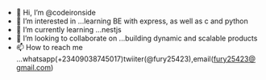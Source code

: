 - 👋 Hi, I’m @codeironside
- 👀 I’m interested in ...learning BE with express, as well as c and python
- 🌱 I’m currently learning ...nestjs
- 💞️ I’m looking to collaborate on ...building dynamic and scalable products
- 📫 How to reach me ...whatsapp(+23409038745017)twiiter(@fury25423),email(fury25423@gmail.com)

<!---
codeironside/codeironside is a ✨ special ✨ repository because its `README.md` (this file) appears on your GitHub profile.
You can click the Preview link to take a look at your changes.
--->
